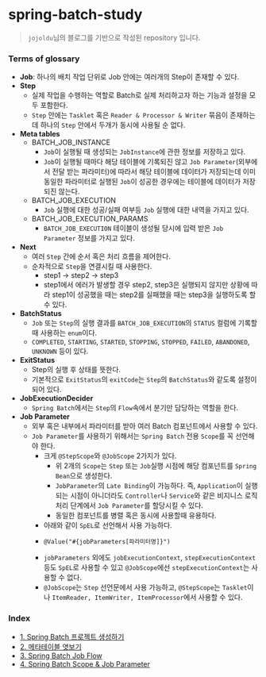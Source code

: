 # spring-batch-study
> `jojoldu`님의 블로그를 기반으로 작성된 repository 입니다.

### Terms of glossary
- **Job**: 하나의 배치 작업 단위로 Job 안에는 여러개의 Step이 존재할 수 있다.
- **Step**
  - 실제 작업을 수행하는 역할로 Batch로 실제 처리하고자 하는 기능과 설정을 모두 포함한다.
  - `Step` 안에는 `Tasklet` 혹은 `Reader & Processor & Writer` 묶음이 존재하는데 하나의 `Step` 안에서 두개가 동시에 사용될 순 없다.
- **Meta tables**
  - BATCH_JOB_INSTANCE
    - `Job`이 실행될 때 생성되는 `JobInstance`에 관한 정보를 저장하고 있다.
    - `Job`이 실행될 때마다 해당 테이블에 기록되진 않고 `Job Parameter`(외부에서 전달 받는 파라미터)에 따라서 해당 테이블에 데이터가 저장되는데 이미 동일한 파라미터로 실행된 `Job`이 성공한 경우에는 테이블에 데이터가 저장되진 않는다.
  - BATCH_JOB_EXECUTION
    - `Job` 실행에 대한 성공/실패 여부등 `Job` 실행에 대한 내역을 가지고 있다.
  - BATCH_JOB_EXECUTION_PARAMS
    - `BATCH_JOB_EXECUTION` 테이블이 생성될 당시에 입력 받은 `Job Parameter` 정보를 가지고 있다.
- **Next**
  - 여러 `Step` 간에 순서 혹은 처리 흐름을 제어한다.
  - 순차적으로 `Step`을 연결시킬 때 사용한다.
    - step1 -> step2 -> step3
    - step1에서 에러가 발생할 경우 step2, step3은 실행되지 않지만 상황에 따라 step1이 성공했을 때는 step2를 실패했을 때는 step3을 실행하도록 할 수 있다.
- **BatchStatus**
  - `Job` 또는 `Step`의 실행 결과를 `BATCH_JOB_EXECUTION`의 `STATUS` 컬럼에 기록할 때 사용하는 `enum`이다.
  - `COMPLETED`, `STARTING`, `STARTED`, `STOPPING`, `STOPPED`, `FAILED`, `ABANDONED`, `UNKNOWN` 등이 있다.
- **ExitStatus**
  - Step의 실행 후 상태를 뜻한다.
  - 기본적으로 `ExitStatus`의 `exitCode`는 `Step`의 `BatchStatus`와 같도록 설정이 되어 있다.
- **JobExecutionDecider**
  - `Spring Batch`에서는 `Step`의 `Flow`속에서 분기만 담당하는 역할을 한다.
- **Job Parameter**
  - 외부 혹은 내부에서 파라미터를 받아 여러 Batch 컴포넌트에서 사용할 수 있다.
  - `Job Parameter`를 사용하기 위해서는 `Spring Batch` 전용 `Scope`를 꼭 선언해야 한다.
    - 크게 `@StepScope`와 `@JobScope` 2가지가 있다.
      - 위 2개의 `Scope`는 `Step` 또는 `Job`실행 시점에 해당 컴포넌트를 `Spring Bean`으로 생성한다.
      - `JobParameter`의 `Late Binding`이 가능하다. 즉, `Application`이 실행되는 시점이 아니더라도 `Controller`나 `Service`와 같은 비지니스 로직 처리 단계에서 `Job Parameter`를 할당시킬 수 있다.
      - 동일한 컴포넌트를 병렬 혹은 동시에 사용할때 유용하다.
    - 아래와 같이 `SpEL`로 선언해서 사용 가능하다.
    - ```
      @Value("#{jobParameters[파라미터명]}")
      ```
    - `jobParameters` 외에도 `jobExecutionContext`, `stepExecutionContext` 등도 `SpEL`로 사용할 수 있고 `@JobScope`에선 `stepExecutionContext`는 사용할 수 없다.
    - `@JobScope`는 `Step` 선언문에서 사용 가능하고, `@StepScope`는 `Tasklet`이나 `ItemReader, ItemWriter, ItemProcessor`에서 사용할 수 있다.

### Index
- [1. Spring Batch 프로젝트 생성하기](https://jojoldu.tistory.com/325?category=902551)
- [2. 메타테이블 엿보기](https://jojoldu.tistory.com/326?category=902551)
- [3. Spring Batch Job Flow](https://jojoldu.tistory.com/328?category=902551)
- [4. Spring Batch Scope & Job Parameter](https://jojoldu.tistory.com/330?category=902551)
